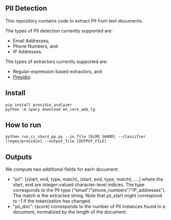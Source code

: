 ## PII Detection

This repository contains code to extract PII from text documents.

The types of PII detection currently supported are: 
+ Email Addresses, 
+ Phone Numbers, and 
+ IP Addresses.

The types of extractors currently supported are: 
+ Regular-expression based extractors, and 
+ [Presidio](https://github.com/microsoft/presidio). 

## Install

```
pip install presidio_analyzer
python -m spacy download en_core_web_lg
```

## How to run

```
python run_cc_shard_pp.py --in_file [OLMO SHARD] --classifier [regex/presidio] --output_file [OUTPUT_FILE]

```

## Outputs

We compute two additional fields for each document:
+ "pii": [(start<int>, end<int>, type<str>, match<str>), (start, end, type, match), ....]  where the start, end are integer-valued character-level indices. The type corresponds to the PII type ("email"/"phone_numbers"/"IP_addresses"). The match is the extracted string. Note that pii_start might correspond to -1 if the tokenization has changed.
+ "pii_doc": (score<float>) corresponds to the number of PII instances found in a document, normalized by the length of the document.
